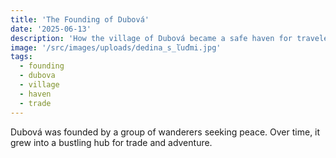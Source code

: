 ```yaml
---
title: 'The Founding of Dubová'
date: '2025-06-13'
description: 'How the village of Dubová became a safe haven for travelers.'
image: '/src/images/uploads/dedina_s_ľuďmi.jpg'
tags:
  - founding
  - dubova
  - village
  - haven
  - trade
---
```


Dubová was founded by a group of wanderers seeking peace. Over time, it grew into a bustling hub for trade and adventure.
